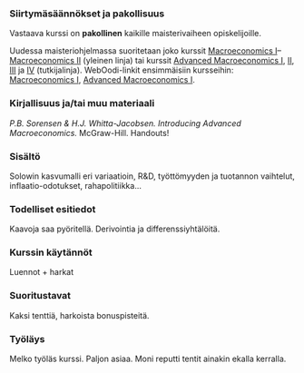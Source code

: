 ### Siirtymäsäännökset ja pakollisuus

Vastaava kurssi on **pakollinen** kaikille maisterivaiheen opiskelijoille. 

Uudessa maisteriohjelmassa suoritetaan joko kurssit [Macroeconomics I](https://wiki.helsinki.fi/display/MPE/Macroeconomics+1)–[Macroeconomics II](https://wiki.helsinki.fi/display/MPE/Macroeconomics+2) (yleinen linja) tai kurssit [Advanced Macroeconomics I](https://wiki.helsinki.fi/display/MPE/Advanced+Macroeconomics+1), [II](https://wiki.helsinki.fi/display/MPE/Advanced+Macroeconomics+2), [III](https://wiki.helsinki.fi/display/MPE/Advanced+Macroeconomics+3) ja [IV](https://wiki.helsinki.fi/display/MPE/Advanced+Macroeconomics+4) (tutkijalinja). WebOodi-linkit ensimmäisiin kursseihin: [Macroeconomics I](https://weboodi.helsinki.fi/hy/opintjakstied.jsp?OpinKohd=118978056), [Advanced Macroeconomics I](https://weboodi.helsinki.fi/hy/opintjakstied.jsp?OpinKohd=118983573).

### Kirjallisuus ja/tai muu materiaali

_P.B. Sorensen & H.J. Whitta-Jacobsen. Introducing Advanced Macroeconomics._ McGraw-Hill.
Handouts!

### Sisältö

Solowin kasvumalli eri variaatioin, R&D, työttömyyden ja tuotannon vaihtelut, inflaatio-odotukset, rahapolitiikka...

### Todelliset esitiedot

Kaavoja saa pyöritellä. Derivointia ja differenssiyhtälöitä.

### Kurssin käytännöt

Luennot + harkat

### Suoritustavat

Kaksi tenttiä, harkoista bonuspisteitä.

### Työläys

Melko työläs kurssi. Paljon asiaa. Moni reputti tentit ainakin ekalla kerralla.